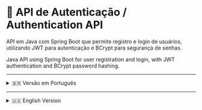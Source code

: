 # 🔐 API de Autenticação / Authentication API

API em Java com Spring Boot que permite registro e login de usuários, utilizando JWT para autenticação e BCrypt para segurança de senhas.

Java API using Spring Boot for user registration and login, with JWT authentication and BCrypt password hashing.

---

<details>
<summary>🇧🇷 Versão em Português</summary>

## 🔧 Tecnologias

- Java
- Spring Boot
- Spring Security
- Spring Data JPA
- MySQL
- JWT (JSON Web Token)
- BCrypt

## 🔐 Funcionalidades

- Registro de usuário com senha criptografada
- Login com geração de token JWT
- Proteção de rotas com autenticação via token
- Níveis de acesso:
  - `helloUser` (usuário autenticado)
  - `helloAdmin` (admin)
  - `helloMaster` (mestre)
- Rota pública: `hello` (todos acessam)

## 🔄 Rotas

| Método | Rota         | Acesso       | Descrição                        |
|--------|--------------|--------------|----------------------------------|
| POST   | `/register`  | Público      | Registro de novo usuário         |
| POST   | `/login`     | Público      | Autenticação e geração de token  |
| GET    | `/hello`     | Público      | Rota aberta                      |
| GET    | `/helloUser` | Autenticado  | Apenas usuários autenticados     |
| GET    | `/helloAdmin`| ADMIN        | Apenas admins                    |
| GET    | `/helloMaster`| MASTER      | Apenas mestres                   |

## 🗄️ Banco de Dados

- MySQL
- Tabela de usuários com campos como `username`, `password` (criptografada), `role`, etc.

</details>

---

<details>
<summary>🇺🇸 English Version</summary>

## 🔧 Technologies

- Java
- Spring Boot
- Spring Security
- Spring Data JPA
- MySQL
- JWT (JSON Web Token)
- BCrypt

## 🔐 Features

- User registration with password hashing
- Login with JWT token generation
- Protected routes using token authentication
- Role-based access:
  - `helloUser` (authenticated user)
  - `helloAdmin` (admin)
  - `helloMaster` (master)
- Public route: `hello` (open to all)

## 🔄 Routes

| Method | Endpoint       | Access       | Description                     |
|--------|----------------|--------------|---------------------------------|
| POST   | `/register`    | Public       | Register a new user             |
| POST   | `/login`       | Public       | Authenticate and return a token|
| GET    | `/hello`       | Public       | Open route                      |
| GET    | `/helloUser`   | Authenticated| Authenticated users only        |
| GET    | `/helloAdmin`  | ADMIN        | Admin users only                |
| GET    | `/helloMaster` | MASTER       | Master users only               |

## 🗄️ Database

- MySQL
- User table with fields such as `username`, `password` (encrypted), `role`, etc.

</details>
